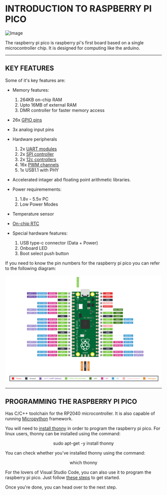 # INTRODUCTION TO RASPBERRY PI PICO 
![Image](/home/steve/Microcontrollers-documentation/raspberry_pi/pico/Images/The_board.png) 

The raspberry pi pico is raspberry pi's first board based on a single microcontroller chip. It is designed for computing like the arduino. 

--- 
## KEY FEATURES
Some of it's key features are: 
   - Memory features: 
      1. 264KB on-chip RAM
      2. Upto 16MB of external RAM 
      3. DMR controller for faster memory access 
    
   - 26x [GPIO pins](https://www.howtogeek.com/787928/what-is-gpio/) 
   - 3x analog input pins 
   - Hardware peripherals 
      1. 2x [UART modules](https://pinout.xyz/pinout/uart) 
      2. 2x [SPI controller](https://www.mathworks.com/help/supportpkg/raspberrypiio/ug/about-spi-interface-on-the-raspberry-pi-hardware.html) 
      3. 2x [12c controllers](https://microcontrollerslab.com/raspberry-pi-pico-i2c-communication/#:~:text=I2C%20bus%20supports%20multiple%20slave,the%20master%20and%20the%20slave.) 
      4. 16x [PWM channels](https://microcontrollerslab.com/raspberry-pi-pico-pwm-micropython-tutorial/#:~:text=Raspberry%20Pi%20Pico%20microcontroller%20contains,get%20any%20PWM%20signal%20output.) 
      5. 1x USB1.1 with PHY

   - Accelerated intager abd floating point arithmetic libraries.
   - Power requiremements: 
      1. 1.8v - 5.5v PC 
      2. Low Power Modes
   - Temperature sensor 
   - [On-chip RTC](https://www.waveshare.com/pico-rtc-ds3231.htm#:~:text=The%20Pico%2DRTC%2DDS3231%20is,thanks%20to%20the%20stackable%20design.&text=Raspberry%20Pi%20Pico%20is%20NOT%20included.)  
   - Special hardware features: 
      1. USB type-c connector (Data + Power) 
      2. Onboard LED 
      3. Boot select push button 

If you need to know the pin numbers for the raspberry pi pico you can refer to the following diagram: 

![IMAGE](raspberry_pi/pico/Images/the_pins_intro.png)

--- 
## PROGRAMMING THE RASPBERRY PI PICO
Has C/C++ toolchain for the RP2040 microcontroller. 
It is also capable of running [Micropython](https://www.digikey.com/en/maker/projects/micropython-basics-what-is-micropython/1f60afd88e6b44c0beb0784063f664fc) framework. 

You will need to [install thonny](https://thonny.org/) in order to program the raspberry pi pico. For linux users, thonny can be installed using the command:

   <p align="center">
   sudo apt-get -y install thonny
   </p>  

You can check whether you've installed thonny using the command:  
    <p align="center"> 
    which thonny 
    </p> 

For the lovers of Visual Studio Code, you can also use it to program the raspberry pi pico. Just follow [these steps](https://www.youtube.com/watch?v=3Uy9ySoMXAY) to get started. 

Once you're done, you can head over to the next step. 